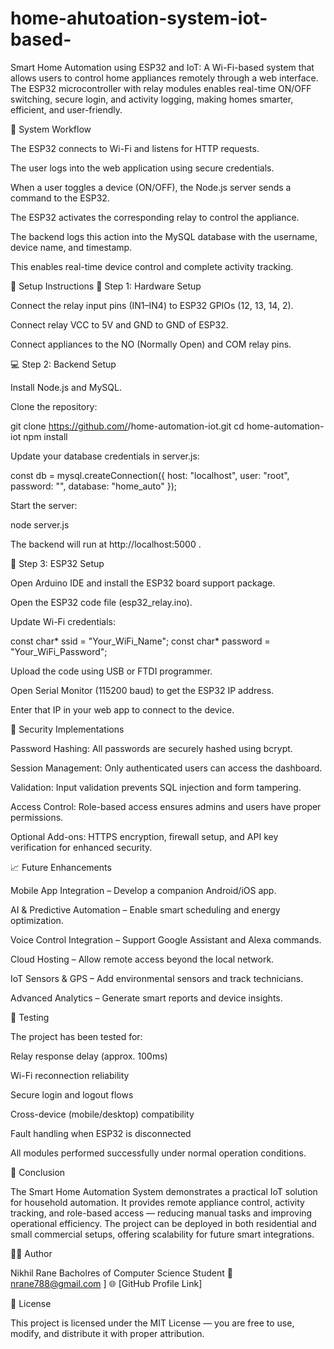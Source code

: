 # home-ahutoation-system-iot-based-
Smart Home Automation using ESP32 and IoT: A Wi-Fi-based system that allows users to control home appliances remotely through a web interface. The ESP32 microcontroller with relay modules enables real-time ON/OFF switching, secure login, and activity logging, making homes smarter, efficient, and user-friendly.


🚀 System Workflow

The ESP32 connects to Wi-Fi and listens for HTTP requests.

The user logs into the web application using secure credentials.

When a user toggles a device (ON/OFF), the Node.js server sends a command to the ESP32.

The ESP32 activates the corresponding relay to control the appliance.

The backend logs this action into the MySQL database with the username, device name, and timestamp.

This enables real-time device control and complete activity tracking.

🔧 Setup Instructions
🧱 Step 1: Hardware Setup

Connect the relay input pins (IN1–IN4) to ESP32 GPIOs (12, 13, 14, 2).

Connect relay VCC to 5V and GND to GND of ESP32.

Connect appliances to the NO (Normally Open) and COM relay pins.

💻 Step 2: Backend Setup

Install Node.js and MySQL.

Clone the repository:

git clone https://github.com/<your-username>/home-automation-iot.git
cd home-automation-iot
npm install


Update your database credentials in server.js:

const db = mysql.createConnection({
    host: "localhost",
    user: "root",
    password: "",
    database: "home_auto"
});


Start the server:

node server.js


The backend will run at http://localhost:5000
.

🔌 Step 3: ESP32 Setup

Open Arduino IDE and install the ESP32 board support package.

Open the ESP32 code file (esp32_relay.ino).

Update Wi-Fi credentials:

const char* ssid = "Your_WiFi_Name";
const char* password = "Your_WiFi_Password";


Upload the code using USB or FTDI programmer.

Open Serial Monitor (115200 baud) to get the ESP32 IP address.

Enter that IP in your web app to connect to the device.

🧠 Security Implementations

Password Hashing: All passwords are securely hashed using bcrypt.

Session Management: Only authenticated users can access the dashboard.

Validation: Input validation prevents SQL injection and form tampering.

Access Control: Role-based access ensures admins and users have proper permissions.

Optional Add-ons: HTTPS encryption, firewall setup, and API key verification for enhanced security.

📈 Future Enhancements

Mobile App Integration – Develop a companion Android/iOS app.

AI & Predictive Automation – Enable smart scheduling and energy optimization.

Voice Control Integration – Support Google Assistant and Alexa commands.

Cloud Hosting – Allow remote access beyond the local network.

IoT Sensors & GPS – Add environmental sensors and track technicians.

Advanced Analytics – Generate smart reports and device insights.

🧪 Testing

The project has been tested for:

Relay response delay (approx. 100ms)

Wi-Fi reconnection reliability

Secure login and logout flows

Cross-device (mobile/desktop) compatibility

Fault handling when ESP32 is disconnected

All modules performed successfully under normal operation conditions.

🧾 Conclusion

The Smart Home Automation System demonstrates a practical IoT solution for household automation.
It provides remote appliance control, activity tracking, and role-based access — reducing manual tasks and improving operational efficiency.
The project can be deployed in both residential and small commercial setups, offering scalability for future smart integrations.

👨‍💻 Author

Nikhil Rane
Bacholres of Computer Science Student
📧 nrane788@gmail.com
]
🌐 [GitHub Profile Link]

📜 License

This project is licensed under the MIT License — you are free to use, modify, and distribute it with proper attribution.
